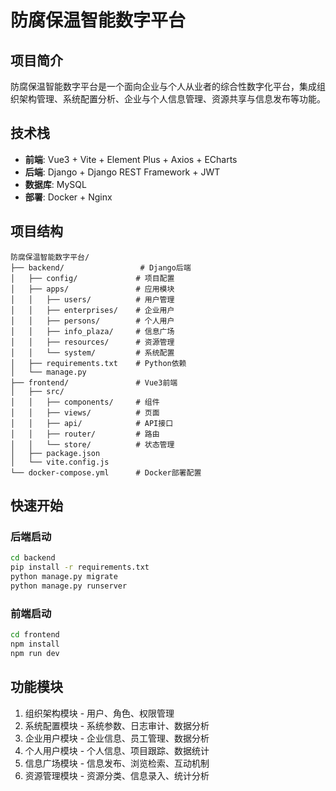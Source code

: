 # 防腐保温智能数字平台

## 项目简介
防腐保温智能数字平台是一个面向企业与个人从业者的综合性数字化平台，集成组织架构管理、系统配置分析、企业与个人信息管理、资源共享与信息发布等功能。

## 技术栈
- **前端**: Vue3 + Vite + Element Plus + Axios + ECharts
- **后端**: Django + Django REST Framework + JWT
- **数据库**: MySQL
- **部署**: Docker + Nginx

## 项目结构
```
防腐保温智能数字平台/
├── backend/                 # Django后端
│   ├── config/             # 项目配置
│   ├── apps/               # 应用模块
│   │   ├── users/          # 用户管理
│   │   ├── enterprises/    # 企业用户
│   │   ├── persons/        # 个人用户
│   │   ├── info_plaza/     # 信息广场
│   │   ├── resources/      # 资源管理
│   │   └── system/         # 系统配置
│   ├── requirements.txt    # Python依赖
│   └── manage.py
├── frontend/               # Vue3前端
│   ├── src/
│   │   ├── components/     # 组件
│   │   ├── views/          # 页面
│   │   ├── api/            # API接口
│   │   ├── router/         # 路由
│   │   └── store/          # 状态管理
│   ├── package.json
│   └── vite.config.js
└── docker-compose.yml      # Docker部署配置
```

## 快速开始

### 后端启动
```bash
cd backend
pip install -r requirements.txt
python manage.py migrate
python manage.py runserver
```

### 前端启动
```bash
cd frontend
npm install
npm run dev
```

## 功能模块
1. 组织架构模块 - 用户、角色、权限管理
2. 系统配置模块 - 系统参数、日志审计、数据分析
3. 企业用户模块 - 企业信息、员工管理、数据分析
4. 个人用户模块 - 个人信息、项目跟踪、数据统计
5. 信息广场模块 - 信息发布、浏览检索、互动机制
6. 资源管理模块 - 资源分类、信息录入、统计分析
